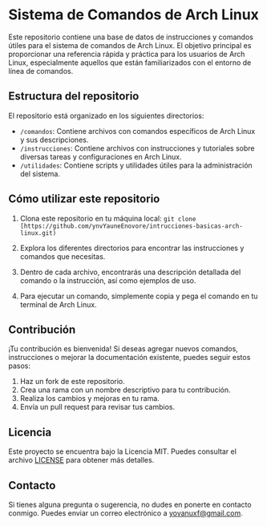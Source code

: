 # Sistema de Comandos de Arch Linux

Este repositorio contiene una base de datos de instrucciones y comandos útiles para el sistema de comandos de Arch Linux. El objetivo principal es proporcionar una referencia rápida y práctica para los usuarios de Arch Linux, especialmente aquellos que están familiarizados con el entorno de línea de comandos.

## Estructura del repositorio

El repositorio está organizado en los siguientes directorios:

- `/comandos`: Contiene archivos con comandos específicos de Arch Linux y sus descripciones.
- `/instrucciones`: Contiene archivos con instrucciones y tutoriales sobre diversas tareas y configuraciones en Arch Linux.
- `/utilidades`: Contiene scripts y utilidades útiles para la administración del sistema.

## Cómo utilizar este repositorio

1. Clona este repositorio en tu máquina local:
`git clone [https://github.com/ynvYauneEnovore/intrucciones-basicas-arch-linux.git)`
2. Explora los diferentes directorios para encontrar las instrucciones y comandos que necesitas.

3. Dentro de cada archivo, encontrarás una descripción detallada del comando o la instrucción, así como ejemplos de uso.

4. Para ejecutar un comando, simplemente copia y pega el comando en tu terminal de Arch Linux.

## Contribución

¡Tu contribución es bienvenida! Si deseas agregar nuevos comandos, instrucciones o mejorar la documentación existente, puedes seguir estos pasos:

1. Haz un fork de este repositorio.
2. Crea una rama con un nombre descriptivo para tu contribución.
3. Realiza los cambios y mejoras en tu rama.
4. Envía un pull request para revisar tus cambios.

## Licencia

Este proyecto se encuentra bajo la Licencia MIT. Puedes consultar el archivo [LICENSE](LICENSE) para obtener más detalles.

## Contacto

Si tienes alguna pregunta o sugerencia, no dudes en ponerte en contacto conmigo. Puedes enviar un correo electrónico a yovanuxf@gmail.com.


